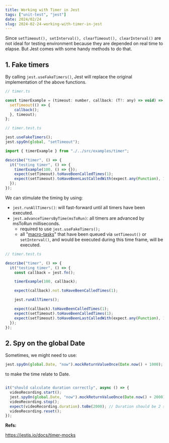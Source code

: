 ```yaml
---
title: Working with Timer in Jest
tags: ["unit-test", "jest"]
date: 2024/02/24
slug: 2024-02-24-working-with-timer-in-jest
---
```


Since `setTimeout(), setInterval(), clearTimeout(), clearInterval()` are not ideal for testing environment because they are depended on real time to elapse. But Jest comes with some handy methods to do that.

## 1. Fake timers

By calling `jest.useFakeTimers()`, Jest will replace the original implementation of the above functions.

```javascript
// timer.ts

const timerExample = (timeout: number, callback: (T?: any) => void) => {
  setTimeout(() => {
    callback();
  }, timeout);
};
```

```javascript
// timer.test.ts

jest.useFakeTimers();
jest.spyOn(global, "setTimeout");

import { timerExample } from "./../src/examples/timer";

describe("timer", () => {
  it("testing timer", () => {
    timerExample(100, () => {});
    expect(setTimeout).toHaveBeenCalledTimes(1);
    expect(setTimeout).toHaveBeenLastCalledWith(expect.any(Function), 100);
  });
});
```

We can stimulate the timing by using:

- `jest.runAllTimers()`: will fast-forward until all timers have been executed.
- `jest.advanceTimersByTime(msToRun)`: all timers are advanced by msToRun milliseconds.
  - required to use `jest.useFakeTimers();`
  - all "[macro-tasks](https://stackoverflow.com/questions/25915634/difference-between-microtask-and-macrotask-within-an-event-loop-context)" that have been queued via `setTimeout()` or `setInterval()`, and would be executed during this time frame, will be executed.

```javascript
// timer.test.ts

describe("timer", () => {
  it("testing timer", () => {
    const callback = jest.fn();

    timerExample(100, callback);

    expect(callback).not.toHaveBeenCalledTimes(1);

    jest.runAllTimers();

    expect(callback).toHaveBeenCalledTimes(1);
    expect(setTimeout).toHaveBeenCalledTimes(1);
    expect(setTimeout).toHaveBeenLastCalledWith(expect.any(Function), 100);
  });
});
```

## 2. Spy on the global Date

Sometimes, we might need to use:

```js
jest.spyOn(global.Date, "now").mockReturnValueOnce(Date.now() + 1000);
```

to make the time relate to Date.

```javascript

it("should calculate duration correctly", async () => {
  videoRecording.start();
  jest.spyOn(global.Date, "now").mockReturnValueOnce(Date.now() + 2000);
  videoRecording.stop();
  expect(videoRecording.duration).toBe(2000); // Duration should be 2 seconds
  videoRecording.reset();
});
```

**Refs:**

https://jestjs.io/docs/timer-mocks
